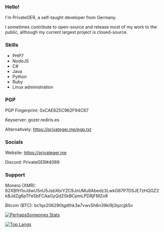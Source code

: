 ### Hello!

I'm PrivateGER, a self-taught developer from Germany.

I sometimes contribute to open-source and release most of my work to the public, although my current largest project is closed-source.

### Skills
- PHP7
- NodeJS
- C#
- Java
- Python
- Ruby
- Linux administration

### PGP
PGP Fingerprint: 0xCAE625C962F94C67

Keyserver: gozer.rediris.es

Alternatively: https://privateger.me/pgp.txt

### Socials
Website: https://privateger.me

Discord: PrivateGER#4089

### Support
Monero (XMR): 82XBfH1oJdwU5nU5JsbXbrYZC9JnUMu8Abedz3LwkG67P7D5JE7zHQGZ2kBJdZg6pTFeSbFCAaGyQd2SkBCpmLPDRjFMZo8

Bitcoin (BTC): bc1qx206290tgdthk3e7vwv5h6n38kl9j3qzcjjk5v



[![PerhapsSomeones Stats](https://github-readme-stats.vercel.app/api?username=PerhapsSomeone)](https://github.com/anuraghazra/github-readme-stats)

[![Top Langs](https://github-readme-stats.vercel.app/api/top-langs/?username=perhapssomeone)](https://github.com/anuraghazra/github-readme-stats)
